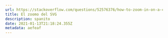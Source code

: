 ```yaml
---
url: https://stackoverflow.com/questions/52576376/how-to-zoom-in-on-a-complex-svg-structure
title: El zoomo del SVG
description: spanito
date: 2021-01-13T21:18:24.355Z
metadata: aefeaf
---
```

